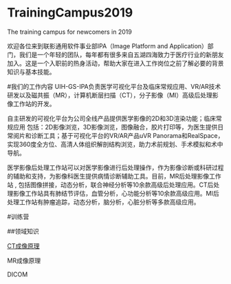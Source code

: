 # TrainingCampus2019
The training campus for newcomers in 2019

欢迎各位来到联影通用软件事业部IPA（Image Platform and Application）部门，我们是一个年轻的团队，每年都有很多来自五湖四海致力于医疗行业的新朋友加入。这是一个入职前的热身活动，帮助大家在进入工作岗位之前了解必要的背景知识与基本技能。

#我们的工作内容
UIH-GS-IPA负责医学可视化平台及临床常规应用、VR/AR技术研发以及磁共振（MR），计算机断层扫描（CT），分子影像（MI）高级后处理影像工作站的开发。

自主研发的可视化平台为公司全线产品提供医学影像的2D和3D渲染功能；临床常规应用 包括：2D影像浏览，3D影像浏览，图像融合，胶片打印等，为医生提供日常阅片和诊断工具；基于可视化平台的VR/AR产品uVR Panorama和RealSpace，实现360度全方位、高清人体组织解剖结构浏览，助力术前规划、手术模拟和术中导航。

医学影像后处理工作站可以对医学影像进行后处理操作，作为影像诊断或科研过程的辅助和支持，为影像科医生提供病情诊断辅助工具。目前，MR后处理影像工作站 , 包括图像拼接，动态分析，联合神经分析等10余款高级后处理应用。CT后处理影像工作站具有肺结节评估，血管分析，心功能分析等10余款高级应用。MI后处理工作站有肿瘤追踪，动态分析，脑分析，心脏分析等多款高级应用。

#训练营

##领域知识

[CT成像原理](.\Computed_Tomography\CT.md)

MR成像原理

DICOM